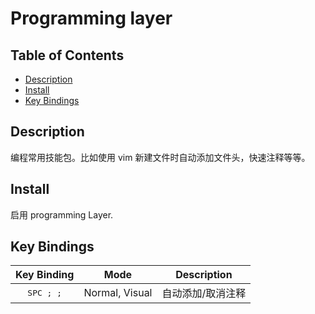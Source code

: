 # Programming layer

## Table of Contents

<!-- vim-markdown-toc GFM -->
* [Description](#description)
* [Install](#install)
* [Key Bindings](#key-bindings)

<!-- vim-markdown-toc -->

## Description

编程常用技能包。比如使用 vim 新建文件时自动添加文件头，快速注释等等。

## Install

启用 programming Layer.

## Key Bindings

Key Binding        | Mode   | Description
:---:              | :---:  | :---:
<kbd>SPC ; ;</kbd> | Normal, Visual | 自动添加/取消注释
